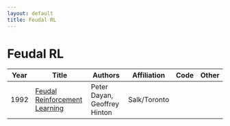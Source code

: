 ```yaml
---
layout: default
title: Feudal RL
---
```


# Feudal RL

| Year | Title | Authors | Affiliation | Code | Other |
| --- | --- | --- | --- | --- | --- |
| 1992 | [Feudal Reinforcement Learning](papers/feudal_rl.pdf, "One way to speed up reinforcement learning is to enable learning to happen simultaneously at multiple resolutions in space and time. This paper shows how to create a Q-learning managerial hierarchy in which high level managers learn how to set tasks to their sub-managers who, in turn, learn how to satisfy them. Sub-managers need not initially understand their managers’ commands. They simply learn to maximise their reinforcement in the context of the current command. We illustrate the system using a simple maze task.. As the system learns how to get around, satisfying commands at the multiple levels, it explores more efficiently than standard, flat, Q-learning and builds a more comprehensive map.") | Peter Dayan, Geoffrey Hinton | Salk/Toronto | | |